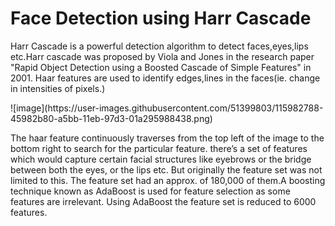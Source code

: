 <h1>Face Detection using Harr Cascade</h1>
<p>Harr Cascade is a powerful detection algorithm to detect faces,eyes,lips etc.Harr cascade was proposed by Viola and Jones in the research paper "Rapid Object Detection using a Boosted Cascade of Simple Features" in 2001. Haar features are used to identify edges,lines in the faces(ie. change in intensities of pixels.)</p>
![image](https://user-images.githubusercontent.com/51399803/115982788-45982b80-a5bb-11eb-97d3-01a295988438.png)

<p>The haar feature continuously traverses from the top left of the image to the bottom right to search for the particular feature.
there’s a set of features which would capture certain facial structures like eyebrows or the bridge between both the eyes, or the lips etc. But originally the feature set was not limited to this. The feature set had an approx. of 180,000 of them.A boosting technique known as AdaBoost is used for feature selection as some features are irrelevant. Using AdaBoost the feature set is reduced to 6000 features.</p>


